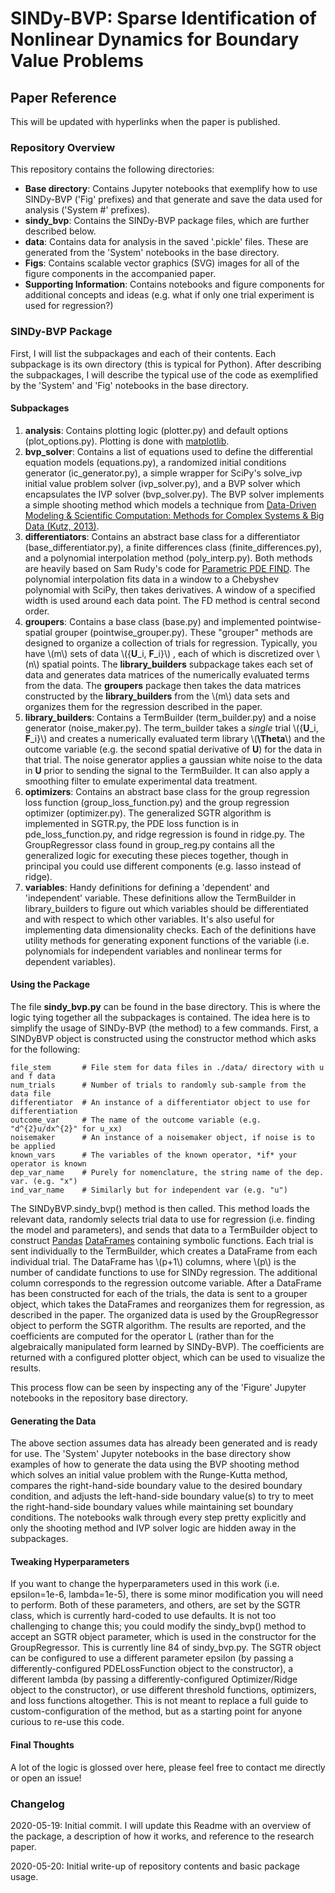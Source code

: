 # SINDy-BVP: Sparse Identification of Nonlinear Dynamics for Boundary Value Problems

## Paper Reference

This will be updated with hyperlinks when the paper is published.

### Repository Overview

This repository contains the following directories:

- **Base directory**: Contains Jupyter notebooks that exemplify how to use SINDy-BVP ('Fig' prefixes) and that generate and save the data used for analysis ('System #' prefixes).
- **sindy_bvp**: Contains the SINDy-BVP package files, which are further described below.
- **data**: Contains data for analysis in the saved '.pickle' files. These are generated from the 'System' notebooks in the base directory.
- **Figs**: Contains scalable vector graphics (SVG) images for all of the figure components in the accompanied paper.
- **Supporting Information**: Contains notebooks and figure components for additional concepts and ideas (e.g. what if only one trial experiment is used for regression?)

### SINDy-BVP Package
First, I will list the subpackages and each of their contents. Each subpackage is its own directory (this is typical for Python). After describing the subpackages, I will describe the typical use of the code as exemplified by the 'System' and 'Fig' notebooks in the base directory.

#### Subpackages

1. **analysis**: Contains plotting logic (plotter.py) and default options (plot_options.py). Plotting is done with [matplotlib](https://matplotlib.org/).
2. **bvp_solver**: Contains a list of equations used to define the differential equation models (equations.py), a randomized initial conditions generator (ic_generator.py), a simple wrapper for SciPy's solve_ivp initial value problem solver (ivp_solver.py), and a BVP solver which encapsulates the IVP solver (bvp_solver.py). The BVP solver implements a simple shooting method which models a technique from [Data-Driven Modeling & Scientific Computation: Methods for Complex Systems & Big Data (Kutz, 2013)](https://amath.washington.edu/research/publications/data-driven-modeling-scientific-computation-methods-complex-systems-big-data).
3. **differentiators**: Contains an abstract base class for a differentiator (base_differentiator.py), a finite differences class (finite_differences.py), and a polynomial interpolation method (poly_interp.py). Both methods are heavily based on Sam Rudy's code for [Parametric PDE FIND](https://github.com/snagcliffs/parametric-discovery). The polynomial interpolation fits data in a window to a Chebyshev polynomial with SciPy, then takes derivatives. A window of a specified width is used around each data point. The FD method is central second order.
4. **groupers**: Contains a base class (base.py) and implemented pointwise-spatial grouper (pointwise_grouper.py). These "grouper" methods are designed to organize a collection of trials for regression. Typically, you have \\(m\\) sets of data \\({**U**_i, **F**_i}\\) , each of which is discretized over \\(n\\) spatial points. The **library_builders** subpackage takes each set of data and generates data matrices of the numerically evaluated terms from the data. The **groupers** package then takes the data matrices constructed by the **library_builders** from the \\(m\\) data sets and organizes them for the regression described in the paper.
5. **library_builders**: Contains a TermBuilder (term_builder.py) and a noise generator (noise_maker.py). The term_builder takes a *single* trial \\({**U**_i, **F**_i}\\) and creates a numerically evaluated term library \\(**\Theta**\\) and the outcome variable (e.g. the second spatial derivative of **U**) for the data in that trial. The noise generator applies a gaussian white noise to the data in **U** prior to sending the signal to the TermBuilder. It can also apply a smoothing filter to emulate experimental data treatment.
6. **optimizers**:  Contains an abstract base class for the group regression loss function (group_loss_function.py) and the group regression optimizer (optimizer.py). The generalized SGTR algorithm is implemented in SGTR.py, the PDE loss function is in pde_loss_function.py, and ridge regression is found in ridge.py. The GroupRegressor class found in group_reg.py contains all the generalized logic for executing these pieces together, though in principal you could use different components (e.g. lasso instead of ridge).
7. **variables**: Handy definitions for defining a 'dependent' and 'independent' variable. These definitions allow the TermBuilder in library_builders to figure out which variables should be differentiated and with respect to which other variables. It's also useful for implementing data dimensionality checks. Each of the definitions have utility methods for generating exponent functions of the variable (i.e. polynomials for independent variables and nonlinear terms for dependent variables).

#### Using the Package

The file **sindy_bvp.py** can be found in the base directory. This is where the logic tying together all the subpackages is contained. The idea here is to simplify the usage of SINDy-BVP (the method) to a few commands. First, a SINDyBVP object is constructed using the constructor method which asks for the following:

    file_stem		# File stem for data files in ./data/ directory with u and f data
    num_trials      # Number of trials to randomly sub-sample from the data file
    differentiator  # An instance of a differentiator object to use for differentiation
    outcome_var 	# The name of the outcome variable (e.g. "d^{2}u/dx^{2}" for u_xx)
    noisemaker		# An instance of a noisemaker object, if noise is to be applied
    known_vars		# The variables of the known operator, *if* your operator is known
    dep_var_name	# Purely for nomenclature, the string name of the dep. var. (e.g. "x")
    ind_var_name	# Similarly but for independent var (e.g. "u")
The SINDyBVP.sindy_bvp() method is then called. This method loads the relevant data, randomly selects trial data to use for regression (i.e. finding the model and parameters), and sends that data to a TermBuilder object to construct [Pandas](https://pandas.pydata.org/) [DataFrames](https://pandas.pydata.org/pandas-docs/stable/reference/api/pandas.DataFrame.html) containing symbolic functions. Each trial is sent individually to the TermBuilder, which creates a DataFrame from each individual trial. The DataFrame has \\(p+1\\) columns, where \\(p\\) is the number of candidate functions to use for SINDy regression. The additional column corresponds to the regression outcome variable. After a DataFrame has been constructed for each of the trials, the data is sent to a grouper object, which takes the DataFrames and reorganizes them for regression, as described in the paper. The organized data is used by the GroupRegressor object to perform the SGTR algorithm. The results are reported, and the coefficients are computed for the operator L (rather than for the algebraically manipulated form learned by SINDy-BVP). The coefficients are returned with a configured plotter object, which can be used to visualize the results.

This process flow can be seen by inspecting any of the 'Figure' Jupyter notebooks in the repository base directory.

#### Generating the Data

The above section assumes data has already been generated and is ready for use. The 'System' Jupyter notebooks in the base directory show examples of how to generate the data using the BVP shooting method which solves an initial value problem with the Runge-Kutta method, compares the right-hand-side boundary value to the desired boundary condition, and adjusts the left-hand-side boundary value(s) to try to meet the right-hand-side boundary values while maintaining set boundary conditions. The notebooks walk through every step pretty explicitly and only the shooting method and IVP solver logic are hidden away in the subpackages.

#### Tweaking Hyperparameters

If you want to change the hyperparameters used in this work (i.e. epsilon=1e-6, lambda=1e-5), there is some minor modification you will need to perform. Both of these parameters, and others, are set by the SGTR class, which is currently hard-coded to use defaults. It is not too challenging to change this; you could modify the sindy_bvp() method to accept an SGTR object parameter, which is used in the constructor for the GroupRegressor. This is currently line 84 of sindy_bvp.py. The SGTR object can be configured to use a different parameter epsilon (by passing a differently-configured PDELossFunction object to the constructor), a different lambda (by passing a differently-configured Optimizer/Ridge object to the constructor), or use different threshold functions, optimizers, and loss functions altogether. This is not meant to replace a full guide to custom-configuration of the method, but as a starting point for anyone curious to re-use this code.



#### Final Thoughts

A lot of the logic is glossed over here, please feel free to contact me directly or open an issue!


### Changelog
2020-05-19: Initial commit. I will update this Readme with an overview of the package, a description of how it works, and reference to the research paper.

2020-05-20: Initial write-up of repository contents and basic package usage.

